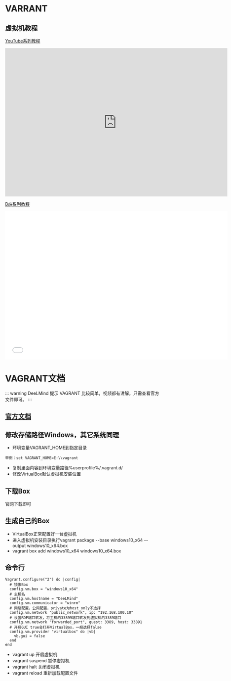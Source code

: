 # VARRANT

## 虚拟机教程

[YouTube系列教程](https://www.youtube.com/watch?v=xdsbXzePYMw&list=PLgZqc0esdeS9SXSx1doEAehD0PnErucmE)
<iframe width="720px" height="480px" src="https://www.youtube.com/embed/xdsbXzePYMw" title="YouTube video player" frameborder="0" allow="accelerometer; autoplay; clipboard-write; encrypted-media; gyroscope; picture-in-picture" allowfullscreen></iframe>

[B站系列教程](https://www.bilibili.com/medialist/play/282616786?from=space&business=space_series&business_id=2061138&desc=1&spm_id_from=333.999.0.0)
<iframe src="//player.bilibili.com/player.html?aid=335853538&bvid=BV1eR4y1n78X&cid=418909366&page=1"  frameborder="no"  allowfullscreen="true" style="width:720px;height:480px"> 
</iframe>

# VAGRANT文档

::: warning DeeLMind 提示
VAGRANT 比较简单，视频都有讲解，只需查看官方文件即可。
:::

<DocsAD/>

## [官方文档](https://developer.hashicorp.com/vagrant/docs)

## 修改存储路径Windows，其它系统同理

* 环境变量VAGRANT_HOME到指定目录

```shell
举例：set VAGRANT_HOME=E:\\vagrant
```

* 复制里面内容到环境变量路径%userprofile%/.vagrant.d/
* 修改VirtualBox默认虚拟机安装位置

## 下载Box

官网下载即可

## 生成自己的Box

* VirtualBox正常配置好一台虚拟机
* 进入虚拟机安装目录执行vagrant package --base windows10_x64 --output windows10_x64.box
* vagrant box add windows10_x64 windows10_x64.box

## 命令行

```vagrant
Vagrant.configure("2") do |config|
  # 镜像Box
  config.vm.box = "windows10_x64"
  # 主机名
  config.vm.hostname = "DeeLMind"
  config.vm.communicator = "winrm"
  # 网络配置，公网配置，private为host_only不选择
  config.vm.network "public_network", ip: "192.168.100.10"
  # 设置RDP端口转发，将主机的33899端口转发到虚拟机的3389端口
  config.vm.network "forwarded_port", guest: 3389, host: 33891
  # 开启GUI true会打开VirtualBox，一般选择false
  config.vm.provider "virtualbox" do |vb|
    vb.gui = false
  end
end
```

* vagrant up 开启虚拟机
* vagrant suspend 暂停虚拟机
* vagrant halt 关闭虚拟机
* vagrant reload 重新加载配置文件
